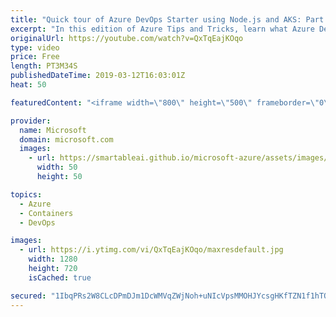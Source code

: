 ```yaml
---
title: "Quick tour of Azure DevOps Starter using Node.js and AKS: Part 2 | Azure Tips and Tricks"
excerpt: "In this edition of Azure Tips and Tricks, learn what Azure DevOps Starter, formerly known as Azure DevOps Projects, are and how to use them with Node.js and Azure Kubernetes Service. In part 2, you’ll get to explore the rest of the resources that Azure DevOps Starter has to offer.  For more tips and"
originalUrl: https://youtube.com/watch?v=QxTqEajKOqo
type: video
price: Free
length: PT3M34S
publishedDateTime: 2019-03-12T16:03:01Z
heat: 50

featuredContent: "<iframe width=\"800\" height=\"500\" frameborder=\"0\" src=\"https://www.youtube.com/embed/QxTqEajKOqo\" allow=\"accelerometer; autoplay; encrypted-media; gyroscope; picture-in-picture\" allowfullscreen></iframe>"

provider:
  name: Microsoft
  domain: microsoft.com
  images:
    - url: https://smartableai.github.io/microsoft-azure/assets/images/organizations/microsoft.com-50x50.jpg
      width: 50
      height: 50

topics:
  - Azure
  - Containers
  - DevOps

images:
  - url: https://i.ytimg.com/vi/QxTqEajKOqo/maxresdefault.jpg
    width: 1280
    height: 720
    isCached: true

secured: "1IbqPRs2W8CLcDPmDJm1DcWMVqZWjNoh+uNIcVpsMMOHJYcsgHKfTZN1f1hTQQGcBJVAkIYJ8vpU4Z9LDkPmlO61L/xQAVZL/f8vl3clJRcmJ+5HE1hiRwPMAWZOvSMGDoSHTSBFGhkHKPkicmNfVtQb1jv9xbEMhK7/ora9nElUA3ieqaKzk60jr+8Ln0rUgAIMQYr3BUneYs5i7bL9qQTmNoFymn3MwBsS34Sy2S26hY2fJfmWcQ1o7dFbOD7AuYffdBLCDeYMhwmOI0JrP7URxrp2T+B8cO8gBerc36P3tcCqKbtqM1BB61w6WL8dpo3seQPA3JwXNvrAPLTbL9sOCGzW8atlD85o7q7QA/LR5Z1WxavFAEKovqbijctlPAK7O8UsdxICkSBIP4gKk8X+FASlYVw2y3EGbPYECo8=;gKy0cHrka/2fK1K4cHB/Ww=="
---
```



